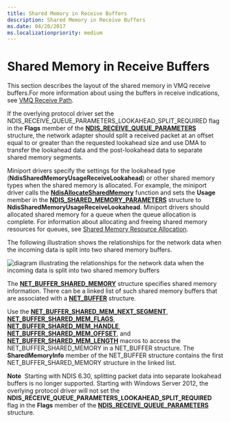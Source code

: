 ```yaml
---
title: Shared Memory in Receive Buffers
description: Shared Memory in Receive Buffers
ms.date: 04/20/2017
ms.localizationpriority: medium
---
```


# Shared Memory in Receive Buffers





This section describes the layout of the shared memory in VMQ receive buffers.For more information about using the buffers in receive indications, see [VMQ Receive Path](vmq-receive-path.md).

If the overlying protocol driver set the NDIS\_RECEIVE\_QUEUE\_PARAMETERS\_LOOKAHEAD\_SPLIT\_REQUIRED flag in the **Flags** member of the [**NDIS\_RECEIVE\_QUEUE\_PARAMETERS**](/windows-hardware/drivers/ddi/ntddndis/ns-ntddndis-_ndis_receive_queue_parameters) structure, the network adapter should split a received packet at an offset equal to or greater than the requested lookahead size and use DMA to transfer the lookahead data and the post-lookahead data to separate shared memory segments.

Miniport drivers specify the settings for the lookahead type (**NdisSharedMemoryUsageReceiveLookahead**) or other shared memory types when the shared memory is allocated. For example, the miniport driver calls the [**NdisAllocateSharedMemory**](/windows-hardware/drivers/ddi/ndis/nf-ndis-ndisallocatesharedmemory) function and sets the **Usage** member in the [**NDIS\_SHARED\_MEMORY\_PARAMETERS**](/windows-hardware/drivers/ddi/ndis/ns-ndis-_ndis_shared_memory_parameters) structure to **NdisSharedMemoryUsageReceiveLookahead**. Miniport drivers should allocated shared memory for a queue when the queue allocation is complete. For information about allocating and freeing shared memory resources for queues, see [Shared Memory Resource Allocation](shared-memory-resource-allocation.md).

The following illustration shows the relationships for the network data when the incoming data is split into two shared memory buffers.

![diagram illustrating the relationships for the network data when the incoming data is split into two shared memory buffers](images/vmqpacket.png)

The [**NET\_BUFFER\_SHARED\_MEMORY**](/windows-hardware/drivers/ddi/ndis/ns-ndis-_net_buffer_shared_memory) structure specifies shared memory information. There can be a linked list of such shared memory buffers that are associated with a [**NET\_BUFFER**](/windows-hardware/drivers/ddi/ndis/ns-ndis-_net_buffer) structure.

Use the [**NET\_BUFFER\_SHARED\_MEM\_NEXT\_SEGMENT**](/windows-hardware/drivers/ddi/ndis/nf-ndis-net_buffer_shared_mem_next_segment), [**NET\_BUFFER\_SHARED\_MEM\_FLAGS**](/windows-hardware/drivers/ddi/ndis/nf-ndis-net_buffer_shared_mem_flags), [**NET\_BUFFER\_SHARED\_MEM\_HANDLE**](/windows-hardware/drivers/ddi/ndis/nf-ndis-net_buffer_shared_mem_handle), [**NET\_BUFFER\_SHARED\_MEM\_OFFSET**](/windows-hardware/drivers/ddi/ndis/nf-ndis-net_buffer_shared_mem_offset), and [**NET\_BUFFER\_SHARED\_MEM\_LENGTH**](/windows-hardware/drivers/ddi/ndis/nf-ndis-net_buffer_shared_mem_length) macros to access the NET\_BUFFER\_SHARED\_MEMORY in a NET\_BUFFER structure. The **SharedMemoryInfo** member of the NET\_BUFFER structure contains the first NET\_BUFFER\_SHARED\_MEMORY structure in the linked list.

**Note**  Starting with NDIS 6.30, splitting packet data into separate lookahead buffers is no longer supported. Starting with Windows Server 2012, the overlying protocol driver will not set the **NDIS\_RECEIVE\_QUEUE\_PARAMETERS\_LOOKAHEAD\_SPLIT\_REQUIRED** flag in the **Flags** member of the [**NDIS\_RECEIVE\_QUEUE\_PARAMETERS**](/windows-hardware/drivers/ddi/ntddndis/ns-ntddndis-_ndis_receive_queue_parameters) structure.

 

 

